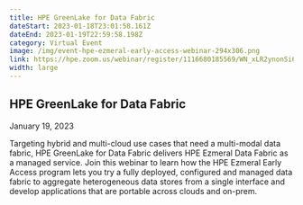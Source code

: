 ```yaml
---
title: HPE GreenLake for Data Fabric
dateStart: 2023-01-18T23:01:58.161Z
dateEnd: 2023-01-19T22:59:58.198Z
category: Virtual Event
image: /img/event-hpe-ezmeral-early-access-webinar-294x306.png
link: https://hpe.zoom.us/webinar/register/1116680185569/WN_xLR2ynonSi6SojUswkVmRw
width: large
---
```

## HPE GreenLake for Data Fabric
January 19, 2023

Targeting hybrid and multi-cloud use cases that need a multi-modal data fabric, HPE GreenLake for Data Fabric delivers HPE Ezmeral Data Fabric as a managed service. Join this webinar to learn how the HPE Ezmeral Early Access program lets you try a fully deployed, configured and managed data fabric to aggregate heterogeneous data stores from a single interface and develop applications that are portable across clouds and on-prem.